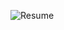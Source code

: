 ![Resume](https://user-images.githubusercontent.com/62815232/209010600-bf4e2bb8-93b3-4350-b98c-649f36d86237.png)
